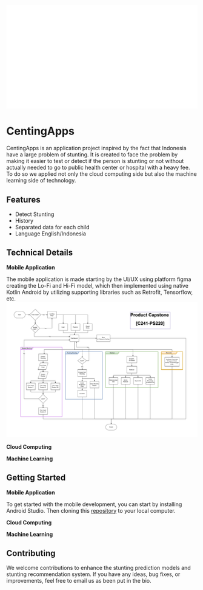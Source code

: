 ![CentingApps Logo](https://github.com/Centing/CentingApps/blob/ver2/app/src/main/res/drawable/centing_logo2.png)

# CentingApps

CentingApps is an application project inspired by the fact that Indonesia have a large problem of stunting. It is created to face the problem by making it easier to test or detect if the person is stunting or not without actually needed to go to public health center or hospital with a heavy fee. To do so we applied not only the cloud computing side but also the machine learning side of technology.

## Features

- Detect Stunting
- History
- Separated data for each child
- Language English/Indonesia



## Technical Details

**Mobile Application**

The mobile application is made starting by the UI/UX using platform figma creating the Lo-Fi and Hi-Fi model, which then implemented using native Kotlin Android by utilizing supporting libraries such as Retrofit, Tensorflow, etc. 
![CentingApps Flowchart](https://github.com/CentingApps/.github/blob/main/%5BC241-PS220%5D%20-%20Flowchart%20Capst%20Stunting.drawio_page-0001.jpg)

**Cloud Computing**

<!--dijelasin pake apa apanya terus tambahin cloud architecture sama database structurenya sama link reponya apa aja boleh di masukin disini-->

**Machine Learning**

<!--dijelasin model machine learning stunting kita kayak gimana apa aja hasilnya dll.-->

## Getting Started

**Mobile Application**

To get started with the mobile development, you can start by installing Android Studio. Then cloning this [repository](https://github.com/Centing/CentingApps) to your local computer.

**Cloud Computing**

<!--tutorial apa aja step yang perlu dilakuin sama masukin link bila diperlukan-->

**Machine Learning**

<!--tutorial apa aja step yang perlu dilakuin sama masukin link bila diperlukan-->

## Contributing
We welcome contributions to enhance the stunting prediction models and stunting recommendation system. If you have any ideas, bug fixes, or improvements, feel free to email us as been put in the bio.
